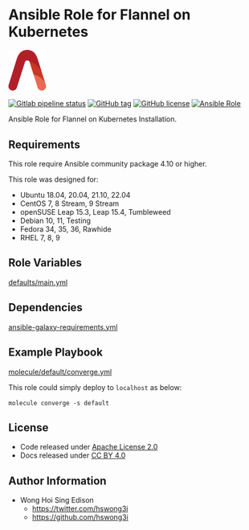 # Ansible Role for Flannel on Kubernetes

<img src="/alvistack.svg" width="75" alt="AlviStack">

[![Gitlab pipeline status](https://img.shields.io/gitlab/pipeline/alvistack/ansible-role-kube_flannel/master)](https://gitlab.com/alvistack/ansible-role-kube_flannel/-/pipelines)
[![GitHub tag](https://img.shields.io/github/tag/alvistack/ansible-role-kube_flannel.svg)](https://github.com/alvistack/ansible-role-kube_flannel/tags)
[![GitHub license](https://img.shields.io/github/license/alvistack/ansible-role-kube_flannel.svg)](https://github.com/alvistack/ansible-role-kube_flannel/blob/master/LICENSE)
[![Ansible Role](https://img.shields.io/badge/galaxy-alvistack.kube_flannel-blue.svg)](https://galaxy.ansible.com/alvistack/kube_flannel)

Ansible Role for Flannel on Kubernetes Installation.

## Requirements

This role require Ansible community package 4.10 or higher.

This role was designed for:

  - Ubuntu 18.04, 20.04, 21.10, 22.04
  - CentOS 7, 8 Stream, 9 Stream
  - openSUSE Leap 15.3, Leap 15.4, Tumbleweed
  - Debian 10, 11, Testing
  - Fedora 34, 35, 36, Rawhide
  - RHEL 7, 8, 9

## Role Variables

[defaults/main.yml](defaults/main.yml)

## Dependencies

[ansible-galaxy-requirements.yml](ansible-galaxy-requirements.yml)

## Example Playbook

[molecule/default/converge.yml](molecule/default/converge.yml)

This role could simply deploy to `localhost` as below:

    molecule converge -s default

## License

  - Code released under [Apache License 2.0](LICENSE)
  - Docs released under [CC BY 4.0](http://creativecommons.org/licenses/by/4.0/)

## Author Information

  - Wong Hoi Sing Edison
      - <https://twitter.com/hswong3i>
      - <https://github.com/hswong3i>
